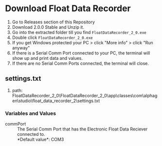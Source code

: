 # Download Float Data Recorder

1. Go to Releases section of this Repository
2. Download 2.0.0 Stable and Unzip it.
3. Go into the extracted folder till you find `FloatDataRecorder_2_0.exe`
4. Double click `FloatDataRecorder_2_0.exe`
5. If you get Windows protected your PC > click "More info" > click "Run anyway"
6. If there is a Serial Comm Port connected to your PC, the terminal will show up and print data and values.
7. If there are no Serial Comm Ports connected, the terminal will close.

## settings.txt
1. path: FloatDataRecorder_2_0\FloatDataRecorder_2_0\app\classes\com\alphagen\studio\float_data_recorder_2\settings.txt

### Variables and Values
<dl>
  <dt>commPort</dt>
  <dd>The Serial Comm Port that has the Electronic Float Data Reciever connected to.<br>*Default value*: COM3</dd>
</dl>
